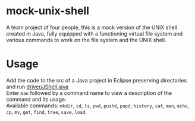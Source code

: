 # mock-unix-shell
A team project of four people, this is a mock version of the UNIX shell created in Java, fully equipped with a functioning virtual file system and various commands to work on the file system and the UNIX shell.

# Usage
Add the code to the src of a Java project in Eclipse preserving directories and run [driver/JShell.java](driver/JShell.java)</br>
Enter `man` followed by a command name to view a description of the command and its usage.</br>
Available commands: `mkdir`, `cd`, `ls`, `pwd`, `pushd`, `popd`, `history`, `cat`, `man`, `echo`, `cp`, `mv`, `get`, `find`, `tree`, `save`, `load`.
